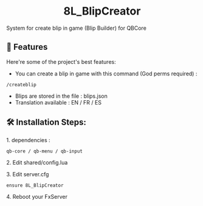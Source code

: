 <h1 align="center" id="title">8L_BlipCreator</h1>

<p id="description">System for create blip in game (Blip Builder) for QBCore</p>

  
  
<h2>🧐 Features</h2>

Here're some of the project's best features:

*   You can create a blip in game with this command (God perms required) :
```
/createblip
```
*   Blips are stored in the file : blips.json
*   Translation available : EN / FR / ES

<h2>🛠️ Installation Steps:</h2>

<p>1. dependencies :</p>

```
qb-core / qb-menu / qb-input
```

<p>2. Edit shared/config.lua</p>

<p>3. Edit server.cfg</p>

```
ensure 8L_BlipCreator
```

<p>4. Reboot your FxServer</p>
